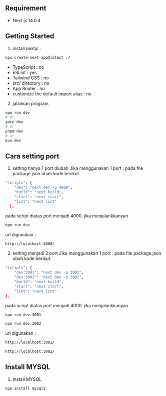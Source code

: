 ## Requirement

- Next.js 14.0.4

## Getting Started

1. install nextjs :
```bash
npx create-next-app@latest ./
```
- TypeScript : no
- ESLint : yes
- Tailwind CSS : no
- src/ directory : no
- App Router : no
- customize the default import alias : no

2. jalankan program
```bash
npm run dev
# or
yarn dev
# or
pnpm dev
# or
bun dev
```

## Cara setting port

1. setting hanya 1 port diubah
Jika menggunakan 1 port :
pada file package.json ubah kode berikut.
```bash
"scripts": {
    "dev": "next dev -p 4000",
    "build": "next build",
    "start": "next start",
    "lint": "next lint"
  },
```

pada script diatas port menjadi 4000. 
jika menjalankkanyan
```bash
npm run dev
```
url digunakan : 
```bash
http://localhost:4000/
```

2. setting menjadi 2 port
Jika menggunakan 1 port :
pada file package.json ubah kode berikut.
```bash
"scripts": {
    "dev:3001": "next dev -p 3001",
    "dev:3002": "next dev -p 3002",
    "build": "next build",
    "start": "next start",
    "lint": "next lint"
},
```

pada script diatas port menjadi 4000. 
jika menjalankkanyan
```bash
npm run dev:3001
```
```bash
npm run dev:3002
```
url digunakan : 
```bash
http://localhost:3001/
```
```bash
http://localhost:3002/
```

## Install MYSQL

1. Install MYSQL
```bash
npm install mysql2
```

